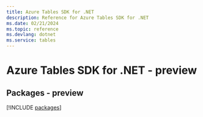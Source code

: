 ```yaml
---
title: Azure Tables SDK for .NET
description: Reference for Azure Tables SDK for .NET
ms.date: 02/21/2024
ms.topic: reference
ms.devlang: dotnet
ms.service: tables
---
```

# Azure Tables SDK for .NET - preview
## Packages - preview
[!INCLUDE [packages](tables-index.md)]